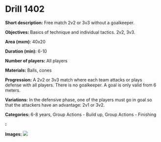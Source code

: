 # Drill 1402

**Short description:**
Free match 2v2 or 3v3 without a goalkeeper.

**Objectives:**
Basics of technique and individual tactics. 2v2, 3v3.

**Area (mxm):**
40x20

**Duration (min):**
6-10

**Number of players:**
All players

**Materials:**
Balls, cones

**Progression:**
A 2v2 or 3v3 match where each team attacks or plays defense with all players. There is no goalkeeper. A goal is only valid from 6 meters.

**Variations:**
In the defensive phase, one of the players must go in goal so that the attackers have an advantage: 2v1 or 3v2.

**Categories:**
6-8 years, Group Actions - Build up, Group Actions - Finishing

**:**


**Images:**
![](https://www.coachingfutsal.com/\images\97113deb-afe9-4704-b9d4-528bf4f1afec_206.png)


